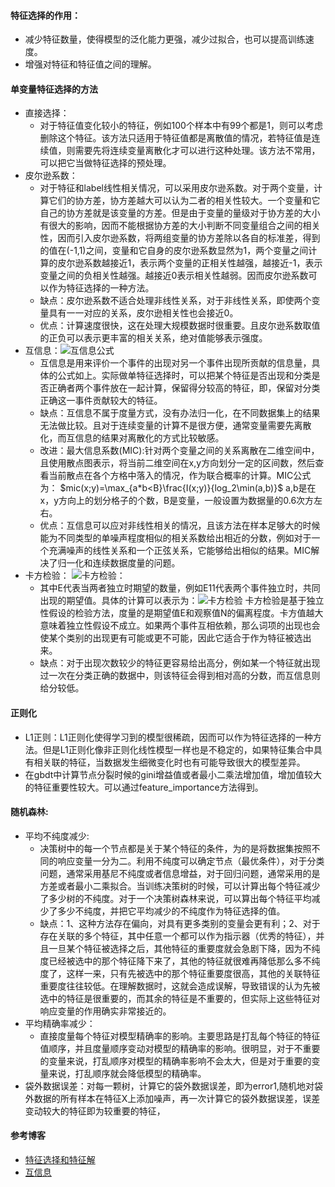 #### 特征选择的作用：
  - 减少特征数量，使得模型的泛化能力更强，减少过拟合，也可以提高训练速度。
  - 增强对特征和特征值之间的理解。

#### 单变量特征选择的方法
  - 直接选择：
    - 对于特征值变化较小的特征，例如100个样本中有99个都是1，则可以考虑删除这个特征。该方法只适用于特征值都是离散值的情况，若特征值是连续值，则需要先将连续变量离散化才可以进行这种处理。该方法不常用，可以把它当做特征选择的预处理。
  - 皮尔逊系数：
    - 对于特征和label线性相关情况，可以采用皮尔逊系数。对于两个变量，计算它们的协方差，协方差越大可以认为二者的相关性较大。一个变量和它自己的协方差就是该变量的方差。但是由于变量的量级对于协方差的大小有很大的影响，因而不能根据协方差的大小判断不同变量组合之间的相关性，因而引入皮尔逊系数，将两组变量的协方差除以各自的标准差，得到的值在(-1,1)之间，变量和它自身的皮尔逊系数显然为1，两个变量之间计算的皮尔逊系数越接近1，表示两个变量的正相关性越强，越接近-1，表示变量之间的负相关性越强。越接近0表示相关性越弱。因而皮尔逊系数可以作为特征选择的一种方法。
    - 缺点：皮尔逊系数不适合处理非线性关系，对于非线性关系，即使两个变量具有一一对应的关系，皮尔逊相关性也会接近0。
    - 优点：计算速度很快，这在处理大规模数据时很重要。且皮尔逊系数取值的正负可以表示更丰富的相关关系，绝对值能够表示强度。
  - 互信息：![互信息公式](https://img-blog.csdn.net/20160209162030300?watermark/2/text/aHR0cDovL2Jsb2cuY3Nkbi5uZXQv/font/5a6L5L2T/fontsize/400/fill/I0JBQkFCMA==/dissolve/70/gravity/Center)
    - 互信息是用来评价一个事件的出现对另一个事件出现所贡献的信息量，具体的公式如上。实际做单特征选择时，可以把某个特征是否出现和分类是否正确者两个事件放在一起计算，保留得分较高的特征，即，保留对分类正确这一事件贡献较大的特征。
    - 缺点：互信息不属于度量方式，没有办法归一化，在不同数据集上的结果无法做比较。且对于连续变量的计算不是很方便，通常变量需要先离散化，而互信息的结果对离散化的方式比较敏感。
    - 改进：最大信息系数(MIC):针对两个变量之间的关系离散在二维空间中，且使用散点图表示，将当前二维空间在x,y方向划分一定的区间数，然后查看当前散点在各个方格中落入的情况，作为联合概率的计算。MIC公式为： $mic(x;y)=\max_{a*b<B}\frac{I(x;y)}{log_2\min(a,b)}$ a,b是在x，y方向上的划分格子的个数，B是变量，一般设置为数据量的0.6次方左右。
    - 优点：互信息可以应对非线性相关的情况，且该方法在样本足够大的时候能为不同类型的单噪声程度相似的相关系数给出相近的分数，例如对于一个充满噪声的线性关系和一个正弦关系，它能够给出相似的结果。MIC解决了归一化和连续数据度量的问题。
  - 卡方检验： ![卡方检验：](https://img-blog.csdn.net/20160209162246902?watermark/2/text/aHR0cDovL2Jsb2cuY3Nkbi5uZXQv/font/5a6L5L2T/fontsize/400/fill/I0JBQkFCMA==/dissolve/70/gravity/Center)
    - 其中E代表当两者独立时期望的数量，例如E11代表两个事件独立时，共同出现的期望值。具体的计算可以表示为：![卡方检验](https://img-blog.csdn.net/20160209162314402?watermark/2/text/aHR0cDovL2Jsb2cuY3Nkbi5uZXQv/font/5a6L5L2T/fontsize/400/fill/I0JBQkFCMA==/dissolve/70/gravity/Center) 卡方检验是基于独立性假设的检验方法，度量的是期望值E和观察值N的偏离程度。卡方值越大意味着独立性假设不成立。如果两个事件互相依赖，那么词项的出现也会使某个类别的出现更有可能或更不可能，因此它适合于作为特征被选出来。
    - 缺点：对于出现次数较少的特征更容易给出高分，例如某一个特征就出现过一次在分类正确的数据中，则该特征会得到相对高的分数，而互信息则给分较低。
#### 正则化
  - L1正则：L1正则化使得学习到的模型很稀疏，因而可以作为特征选择的一种方法。但是L1正则化像非正则化线性模型一样也是不稳定的，如果特征集合中具有相关联的特征，当数据发生细微变化时也有可能导致很大的模型差异。
  - 在gbdt中计算节点分裂时候的gini增益值或者最小二乘法增加值，增加值较大的特征重要性较大。可以通过feature_importance方法得到。

#### 随机森林:
  - 平均不纯度减少:
    - 决策树中的每一个节点都是关于某个特征的条件，为的是将数据集按照不同的响应变量一分为二。利用不纯度可以确定节点（最优条件），对于分类问题，通常采用基尼不纯度或者信息增益，对于回归问题，通常采用的是方差或者最小二乘拟合。当训练决策树的时候，可以计算出每个特征减少了多少树的不纯度。对于一个决策树森林来说，可以算出每个特征平均减少了多少不纯度，并把它平均减少的不纯度作为特征选择的值。
    - 缺点：1、这种方法存在偏向，对具有更多类别的变量会更有利；2、对于存在关联的多个特征，其中任意一个都可以作为指示器（优秀的特征），并且一旦某个特征被选择之后，其他特征的重要度就会急剧下降，因为不纯度已经被选中的那个特征降下来了，其他的特征就很难再降低那么多不纯度了，这样一来，只有先被选中的那个特征重要度很高，其他的关联特征重要度往往较低。在理解数据时，这就会造成误解，导致错误的认为先被选中的特征是很重要的，而其余的特征是不重要的，但实际上这些特征对响应变量的作用确实非常接近的。
  - 平均精确率减少：
    - 直接度量每个特征对模型精确率的影响。主要思路是打乱每个特征的特征值顺序，并且度量顺序变动对模型的精确率的影响。很明显，对于不重要的变量来说，打乱顺序对模型的精确率影响不会太大，但是对于重要的变量来说，打乱顺序就会降低模型的精确率。
  - 袋外数据误差：对每一颗树，计算它的袋外数据误差，即为error1,随机地对袋外数据的所有样本在特征X上添加噪声，再一次计算它的袋外数据误差，误差变动较大的特征即为较重要的特征，

#### 参考博客
  - [特征选择和特征解](https://blog.csdn.net/ivysister/article/details/51482917)
  - [互信息](https://www.cnblogs.com/gatherstars/p/6004075.html)
